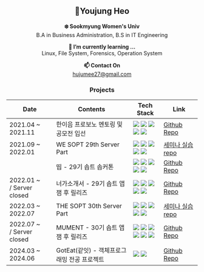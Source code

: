 <div align="center">
  
## 👻Youjung Heo

**❄️ Sookmyung Women's Univ**  
B.A in Business Administration, B.S in IT Engineering
  
**🌱 I’m currently learning ...**  
  Linux, File System, Forensics, Operation System
  
**📫 Contact On**  
  hujumee27@gmail.com

### Projects
  | Date | Contents | Tech Stack | Link |
  |-----------------|--------------------------------------|----------|-------------|
  |2021.04 ~ 2021.11|한이음 프로보노 멘토링 및 공모전 입선|<img src="https://img.shields.io/badge/Python-3776AB?style=for-the-badge&logo=Python&logoColor=white"> <img src="https://img.shields.io/badge/AWS Lambda-FF9900?style=for-the-badge&logo=AWS Lambda&logoColor=white"> <img src="https://img.shields.io/badge/AWS Amplify-FF9900?style=for-the-badge&logo=AWS Amplify&logoColor=white"> </br><img src="https://img.shields.io/badge/Kotlin-7F52FF?style=for-the-badge&logo=Kotlin&logoColor=white"> <img src="https://img.shields.io/badge/Android-3DDC84?style=for-the-badge&logo=Android&logoColor=white">|[Github Repo](https://github.com/hujumee/braille_project)|
  |2021.09 ~ 2022.01|WE SOPT 29th Server Part|<img src="https://img.shields.io/badge/JavaScript-F7DF1E?style=for-the-badge&logo=JavaScript&logoColor=white"> <img src="https://img.shields.io/badge/Node.js-339933?style=for-the-badge&logo=Node.js&logoColor=white"> <img src="https://img.shields.io/badge/Express-000000?style=for-the-badge&logo=Express&logoColor=white"></br><img src="https://img.shields.io/badge/Firebase-FFCA28?style=for-the-badge&logo=Firebase&logoColor=white"> <img src="https://img.shields.io/badge/PostgreSQL-4169E1?style=for-the-badge&logo=PostgreSQL&logoColor=white">|[세미나 실습 repo](https://github.com/WE-SOPT-29-SERVER/Yoojung-Heo)|
  ||띱 - 29기 솝트 솝커톤|<img src="https://img.shields.io/badge/JavaScript-F7DF1E?style=for-the-badge&logo=JavaScript&logoColor=white"> <img src="https://img.shields.io/badge/Node.js-339933?style=for-the-badge&logo=Node.js&logoColor=white"> <img src="https://img.shields.io/badge/Express-000000?style=for-the-badge&logo=Express&logoColor=white"></br><img src="https://img.shields.io/badge/Firebase-FFCA28?style=for-the-badge&logo=Firebase&logoColor=white"> <img src="https://img.shields.io/badge/PostgreSQL-4169E1?style=for-the-badge&logo=PostgreSQL&logoColor=white">|[Github Repo](https://github.com/29th-sopkathon-ddip/ddip-server)|
  |2022.01 ~ </br>/ Server closed|너가소개서 - 29기 솝트 앱잼 후 릴리즈|<img src="https://img.shields.io/badge/JavaScript-F7DF1E?style=for-the-badge&logo=JavaScript&logoColor=white"> <img src="https://img.shields.io/badge/Node.js-339933?style=for-the-badge&logo=Node.js&logoColor=white"> <img src="https://img.shields.io/badge/Express-000000?style=for-the-badge&logo=Express&logoColor=white"></br><img src="https://img.shields.io/badge/Firebase-FFCA28?style=for-the-badge&logo=Firebase&logoColor=white"> <img src="https://img.shields.io/badge/PostgreSQL-4169E1?style=for-the-badge&logo=PostgreSQL&logoColor=white">|[Github Repo](https://github.com/Neogasogaeseo/Naega-Server)|
  |2022.03 ~ 2022.07|THE SOPT 30th Server Part|<img src="https://img.shields.io/badge/TypeScript-3178C6?style=for-the-badge&logo=TypeScript&logoColor=white"> <img src="https://img.shields.io/badge/Node.js-339933?style=for-the-badge&logo=Node.js&logoColor=white"> <img src="https://img.shields.io/badge/Express-000000?style=for-the-badge&logo=Express&logoColor=white"></br><img src="https://img.shields.io/badge/Amazon EC2-FF9900?style=for-the-badge&logo=Amazon EC2&logoColor=white"> <img src="https://img.shields.io/badge/MongoDB-47A248?style=for-the-badge&logo=MongoDB&logoColor=white">|[세미나 실습 repo](https://github.com/30th-THE-SOPT-Server-Part/YuJung)|
  |2022.07 ~ </br>/ Server closed|MUMENT - 30기 솝트 앱잼 후 릴리즈|<img src="https://img.shields.io/badge/TypeScript-3178C6?style=for-the-badge&logo=TypeScript&logoColor=white"> <img src="https://img.shields.io/badge/Node.js-339933?style=for-the-badge&logo=Node.js&logoColor=white"> <img src="https://img.shields.io/badge/Express-000000?style=for-the-badge&logo=Express&logoColor=white"></br><img src="https://img.shields.io/badge/Amazon EC2-FF9900?style=for-the-badge&logo=Amazon EC2&logoColor=white"> <img src="https://img.shields.io/badge/MongoDB-47A248?style=for-the-badge&logo=MongoDB&logoColor=white"> <img src="https://img.shields.io/badge/MySQL-4479A1?style=for-the-badge&logo=MySQL&logoColor=white">|[Github Repo](https://github.com/team-MUMENT/MUMENT-SERVER)|
  |2024.03 ~ 2024.06|GotEat(같잇) - 객체프로그래밍 전공 프로젝트|<img src="https://img.shields.io/badge/springboot-6DB33F?style=for-the-badge&logo=springboot&logoColor=white"> <img src="https://img.shields.io/badge/MySQL-4479A1?style=for-the-badge&logo=MySQL&logoColor=white">|[Github Repo](https://github.com/ProjectGotEat/BackEnd)|


<!--
**hujumee/hujumee** is a ✨ _special_ ✨ repository because its `README.md` (this file) appears on your GitHub profile.

Here are some ideas to get you started:
🥑
- 🔭 I’m currently working on ...
- 🌱 I’m currently learning ...
- 👯 I’m looking to collaborate on ...
- 🤔 I’m looking for help with ...
- 💬 Ask me about ...
- 📫 How to reach me: ...
- 😄 Pronouns: ...
- ⚡ Fun fact: ...
-->

